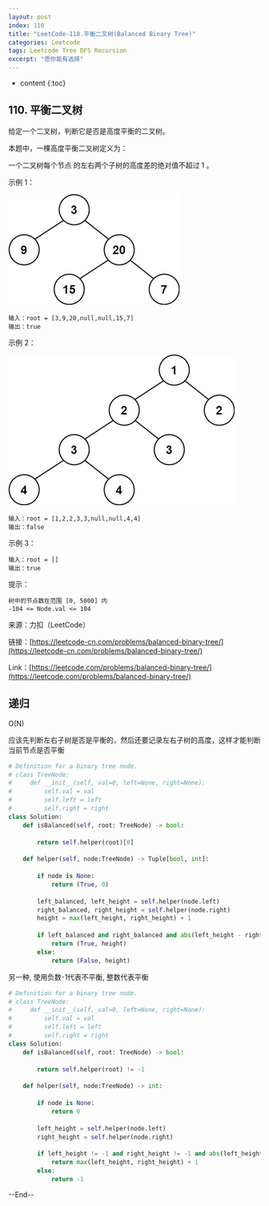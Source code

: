 ```yaml
---
layout: post
index: 110
title: "LeetCode-110.平衡二叉树(Balanced Binary Tree)"
categories: Leetcode
tags: Leetcode Tree DFS Recursion
excerpt: "愿你能有选择"
---
```


* content
{:toc}

## 110. 平衡二叉树

给定一个二叉树，判断它是否是高度平衡的二叉树。

本题中，一棵高度平衡二叉树定义为：

一个二叉树每个节点 的左右两个子树的高度差的绝对值不超过 1 。

示例 1：

![图片说明](./images/leetcode-algorithm-110-1.jpg)

```
输入：root = [3,9,20,null,null,15,7]
输出：true
```

示例 2：

![图片说明](./images/leetcode-algorithm-110-2.jpg)

```
输入：root = [1,2,2,3,3,null,null,4,4]
输出：false
```

示例 3：

```
输入：root = []
输出：true
```

提示：

```
树中的节点数在范围 [0, 5000] 内
-104 <= Node.val <= 104
```

来源：力扣（LeetCode）

链接：[https://leetcode-cn.com/problems/balanced-binary-tree/](https://leetcode-cn.com/problems/balanced-binary-tree/)

Link：[https://leetcode.com/problems/balanced-binary-tree/](https://leetcode.com/problems/balanced-binary-tree/)

## 递归

O(N)

应该先判断左右子树是否是平衡的，然后还要记录左右子树的高度，这样才能判断当前节点是否平衡

```python
# Definition for a binary tree node.
# class TreeNode:
#     def __init__(self, val=0, left=None, right=None):
#         self.val = val
#         self.left = left
#         self.right = right
class Solution:
    def isBalanced(self, root: TreeNode) -> bool:
        
        return self.helper(root)[0]
        
    def helper(self, node:TreeNode) -> Tuple[bool, int]:
        
        if node is None:
            return (True, 0)
        
        left_balanced, left_height = self.helper(node.left)
        right_balanced, right_height = self.helper(node.right)
        height = max(left_height, right_height) + 1
        
        if left_balanced and right_balanced and abs(left_height - right_height) < 2:
            return (True, height)
        else:
            return (False, height)
```

另一种, 使用负数-1代表不平衡, 整数代表平衡

```python
# Definition for a binary tree node.
# class TreeNode:
#     def __init__(self, val=0, left=None, right=None):
#         self.val = val
#         self.left = left
#         self.right = right
class Solution:
    def isBalanced(self, root: TreeNode) -> bool:
        
        return self.helper(root) != -1
        
    def helper(self, node:TreeNode) -> int:
        
        if node is None:
            return 0
        
        left_height = self.helper(node.left)
        right_height = self.helper(node.right)
        
        if left_height != -1 and right_height != -1 and abs(left_height - right_height) < 2:
            return max(left_height, right_height) + 1
        else:
            return -1
```

--End--


